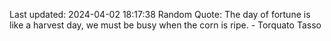 Last updated: 2024-04-02 18:17:38
Random Quote: The day of fortune is like a harvest day, we must be busy when the corn is ripe. - Torquato Tasso